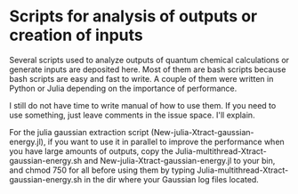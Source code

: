 # Scripts for analysis of outputs or creation of inputs
Several scripts used to analyze outputs of quantum chemical calculations or generate inputs are deposited here. Most of them are bash scripts because bash scripts are easy and fast to write. A couple of them were written in Python or Julia depending on the importance of performance. 

I still do not have time to write manual of how to use them. If you need to use something, just leave comments in the issue space. I'll explain.

For the julia gaussian extraction script (New-julia-Xtract-gaussian-energy.jl), if you want to use it in parallel to improve the performance when you have large amounts of outputs, copy the Julia-multithread-Xtract-gaussian-energy.sh and New-julia-Xtract-gaussian-energy.jl to your bin, and chmod 750 for all before using them by typing Julia-multithread-Xtract-gaussian-energy.sh in the dir where your Gaussian log files located.
